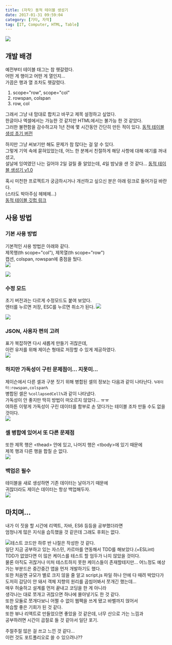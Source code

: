 ```yaml
---
title: (자작) 동적 테이블 생성기
date: 2017-01-31 09:59:04
category: [기타, 자작]
tag: [IT, Computer, HTML, Table]
---
```

![](dynamic-table-generator/thumb.png)  

## 개발 배경
예전부터 테이블 태그는 참 헷갈렸다.  
어떤 게 행이고 어떤 게 열인지...  
가끔은 행과 열 조차도 헷갈렸다.  
1. scope="row", scope="col"  
2. rowspan, colspan  
3. row, col

그래서 그냥 내 맘대로 합치고 바꾸고 제목 설정하고 싶었다.  
한글이나 엑셀에서는 가능한 것 같지만 HTML에서는 불가능 한 것 같았다.  
그러한 불편함을 감수하고자 1년 전에 몇 시간동안 간단히 만든 적이 있다.
[동적 테이블 생성 초기 버전](http://jsfiddle.net/czfdLkhq/4/)  

하지만 그냥 써보기만 해도 문제가 참 많다는 걸 알 수 있다.  
그렇게 기억 속에 묻혀있었는데, 어느 한 분께서 친절하게 해당 사항에 대해 얘기를 꺼내셨고,  
설날에 잉여였던 나는 길어야 2일 걸릴 줄 알았는데, 4일 밤낮을 샌 것 같다...
[동적 테이블 생성기 v1.0](https://perfectacle.github.io/dynamic-table-generator/)

혹시 미천한 프로젝트가 궁금하시거나 개선하고 싶으신 분은 아래 링크로 들어가길 바란다.  
(스타도 박아주심 헤헤헤...)  
[동적 테이블 깃헙 링크](https://github.com/perfectacle/tbl-maker)  

## 사용 방법
### 기본 사용 방법
기본적인 사용 방법은 아래와 같다.  
제목행(th scope="col"), 제목열(th scope="row")  
캡션, colspan, rowspan에 중점을 뒀다.  
![](dynamic-table-generator/01.gif)  

![](dynamic-table-generator/02.gif)

### 수정 모드
초기 버전과는 다르게 수정모드도 붙여 보았다.  
엔터를 누르면 저장, ESC를 누르면 취소가 된다.
![](dynamic-table-generator/03.gif)  

![](dynamic-table-generator/04.gif)

### JSON, 사용자 편의 고려
표가 복잡하면 다시 새롭게 만들기 귀찮은데,  
이런 유저를 위해 제이슨 형태로 저장할 수 있게 제공하였다.  
![](dynamic-table-generator/05.gif)

### 하지만 가독성이 구린 문제점이... 지못미...
제이슨에서 다른 셀과 구분 짓기 위해 병합된 셀의 정보는 다음과 같이 나타난다.
`%데이터:rowspan,colspan%`  
병합된 셀은 `%collapsedCell%`과 같이 나타냈다.  
가독성이 안 좋지만 딱히 방법이 떠오르지 않았다... ㅠㅠ  
여하튼 이렇게 가독성이 구린 데이터를 함부로 손 댔다가는 테이블 조차 만들 수도 없을 것이다.  
![](dynamic-table-generator/06.gif)

### 셀 병합에 있어서 또 다른 문제점
또한 제목 행은 &lt;thead> 안에 있고, 나머지 행은 <tbody&gt;에 있기 때문에  
제목 행과 다른 행을 합칠 순 없다.  
![](dynamic-table-generator/07.gif)

### 백업은 필수
테이블을 새로 생성하면 기존 데이터는 날아가기 때문에  
귀찮더라도 제이슨 데이터는 항상 백업해두자.  
![](dynamic-table-generator/08.gif)

## 마치며...
내가 이 짓을 할 시간에 리액트, 자바, ES6 등등을 공부했더라면  
엄청나게 많은 지식을 습득했을 것 같은데 그래도 후회는 없다.  

![테스트 코드만 하루 반 나절은 작성한 것 같다.](dynamic-table-generator/09.png)  
일단 지금 공부하고 있는 자스민, 카르마를 연동해서 TDD를 해보았다.(+ESLint)  
TDD가 없었다면 이 많은 케이스를 테스트 할 엄두가 나지 않았을 것이다.  
물론 아직도 귀찮거나 미처 테스트하지 못한 케이스들이 존재할테지만...
어느정도 예상 가는 부분드은 중간중간 앱을 먼저 개발하기도 했다.  
또한 처음엔 규모가 별로 크지 않을 줄 알고 script.js 파일 하나 안에 다 때려 박았다가  
도저히 감당이 안 돼서 객체 지향의 원리를 곱씹어봐서 쪼개긴 했는데...  
매우 허술하고 설계를 먼저 끝내고 코딩을 한 게 아니라  
생각나는 대로 쪼개고 귀찮으면 하나에 몰아넣기도 한 것 같다.  
또한 모듈로 쪼개다보니 어쩔 수 없이 웹팩을 쓰게 됐고 바벨까지 얹어서  
복습할 좋은 기회가 된 것 같다.  
또한 뷰나 리액트로 만들었으면 좋았을 것 같은데, 너무 산으로 가는 느낌과  
공부하려면 시간이 곱절로 들 것 같아서 일단 포기.  

주절주절 많은 걸 쓰고 느낀 것 같다...  
이런 것도 포트폴리오로 쓸 수 있으려나??